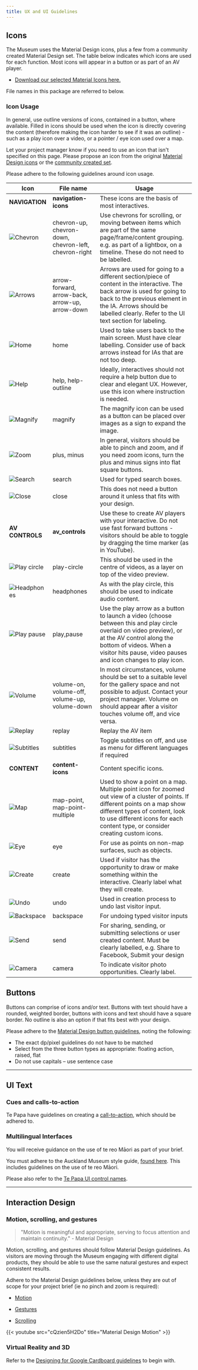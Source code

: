 ```yaml
---
title: UX and UI Guidelines
---
```


## Icons

The Museum uses the Material Design icons, plus a few from a community created Material Design set. The table below indicates which icons are used for each function. Most icons will appear in a button or as part of an AV player.

* [Download our selected Material Icons here.](/resources/am-higs-icons.zip)

File names in this package are referred to below.

### Icon Usage

In general, use outline versions of icons, contained in a button, where available. Filled in icons should be used when the icon is directly covering the content (therefore making the icon harder to see if it was an outline) - such as a play icon over a video, or a pointer / eye icon used over a map. 

Let your project manager know if you need to use an icon that isn't specified on this page. Please propose an icon from the original [Material Design icons](https://material.io/icons/) or the [community created set](https://materialdesignicons.com/).

Please adhere to the following guidelines around icon usage.

Icon | File name | Usage
----------------------- | ------------- | ---------------------------------|
**NAVIGATION** | **navigation-icons** | These icons are the basis of most interactives.
![Chevron](/images/chevrons-all.png) | chevron-up, chevron-down, chevron-left, chevron-right | Use chevrons for scrolling, or moving between items which are part of the same page/frame/content grouping. e.g. as part of a lightbox, on a timeline. These do not need to be labelled.
![Arrows](/images/arrows-all.png) | arrow-forward, arrow-back, arrow-up, arrow-down | Arrows are used for going to a different section/piece of content in the interactive. The back arrow is used for going to back to the previous element in the IA. Arrows should be labelled clearly. Refer to the UI text section for labeling.
![Home](/images/home.png) | home | Used to take users back to the main screen. Must have clear labelling. Consider use of back arrows instead for IAs that are not too deep.
![Help](/images/help-all.png) | help, help-outline	| Ideally, interactives should not require a help button due to clear and elegant UX. However, use this icon where instruction is needed.
![Magnify](/images/magnify.png) | magnify | The magnify icon can be used as a button can be placed over images as a sign to expand the image.
![Zoom](/images/zoom-icons.png)| plus, minus | In general, visitors should be able to pinch and zoom, and if you need zoom icons, turn the plus and minus signs into flat square buttons.
![Search](/images/search.png) | search | Used for typed search boxes.
![Close](/images/close.png) | close | This does not need a button around it unless that fits with your design.
**AV CONTROLS** | **av_controls** | Use these to create AV players with your interactive. Do not use fast forward buttons - visitors should be able to toggle by dragging the time marker (as in YouTube).
![Play circle](/images/play-circle.png) | play-circle | This should be used in the centre of videos, as a layer on top of the video preview.
![Headphones](/images/headphones.png) | headphones | As with the play circle, this should be used to indicate audio content.
![Play pause](/images/play-pause.png)	| play,pause | Use the play arrow as a button to launch a video (choose between this and play circle overlaid on video preview), or at the AV control along the bottom of videos. When a visitor hits pause, video pauses and icon changes to play icon.
![Volume](/images/volume-all.png) | volume-on, volume-off, volume-up, volume-down | In most circumstances, volume should be set to a suitable level for the gallery space and not possible to adjust. Contact your project manager. Volume on should appear after a visitor touches volume off, and vice versa.
![Replay](/images/replay.png) | replay | Replay the AV item
![Subtitles](/images/subtitles.png) | subtitles | Toggle subtitles on off, and use as menu for different languages if required
**CONTENT**	| **content-icons** | Content specific icons.
![Map](/images/map-all.png)	| map-point, map-point-multiple	| Used to show a point on a map. Multiple point icon for zoomed out view of a cluster of points. If different points on a map show different types of content, look to use different icons for each content type, or consider creating custom icons.
![Eye](/images/eye.png) | eye | For use as points on non-map surfaces, such as objects.
![Create](/images/create.png) | create | Used if visitor has the opportunity to draw or make something within the interactive. Clearly label what they will create.
![Undo](/images/undo.png) | undo | Used in creation process to undo last visitor input.
![Backspace](/images/backspace.png) | backspace | For undoing typed visitor inputs
![Send](/images/send.png) | send | For sharing, sending, or submitting selections or user created content. Must be clearly labelled, e.g. Share to Facebook, Submit your design
![Camera](/images/camera.png) | camera | To indicate visitor photo opportunities. Clearly label.

## Buttons

Buttons can comprise of icons and/or text. Buttons with text should have a rounded, weighted border, buttons with icons and text should have a square border. No outline is also an option if that fits best with your design.

Please adhere to the [Material Design button guidelines](https://material.io/guidelines/components/buttons.html), noting the following:

* The exact dp/pixel guidelines do not have to be matched
* Select from the three button types as appropriate: floating action, raised, flat
* Do not use capitals – use sentence case

---

## UI Text

### Cues and calls-to-action

Te Papa have guidelines on creating a [call-to-action](https://te-papa.github.io/_pages/principles/call-to-action/), which should be adhered to.

### Multilingual Interfaces

You will receive guidance on the use of te reo Māori as part of your brief.

You must adhere to the Auckland Museum style guide, [found here](/auckland-museum-assets/). This includes guidelines on the use of te reo Māori.

Please also refer to the [Te Papa UI control names](https://te-papa.github.io/_pages/patterns/ui-control-names/).

---

## Interaction Design

### Motion, scrolling, and gestures

>"Motion is meaningful and appropriate, serving to focus attention and maintain continuity." - Material Design

Motion, scrolling, and gestures should follow Material Design guidelines. As visitors are moving through the Museum engaging with different digital products, they should be able to use the same natural gestures and expect consistent results.

Adhere to the Material Design guidelines below, unless they are out of scope for your project brief (ie no pinch and zoom is required):

* [Motion](https://material.io/guidelines/motion/material-motion.html)

* [Gestures](https://material.io/guidelines/patterns/gestures.html)

* [Scrolling](https://material.io/guidelines/patterns/scrolling-techniques.html)

{{< youtube src="cQzien5H2Do" title="Material Design Motion" >}}

### Virtual Reality and 3D

Refer to the [Designing for Google Cardboard guidelines](https://designguidelines.withgoogle.com/cardboard/interactive-patterns/controls.html#) to begin with.